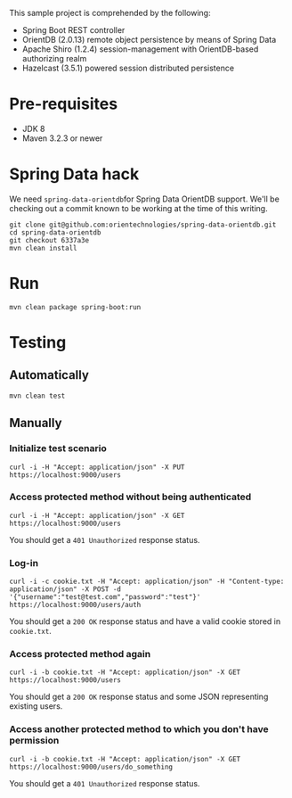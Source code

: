 This sample project is comprehended by the following:
* Spring Boot REST controller
* OrientDB (2.0.13) remote object persistence by means of Spring Data
* Apache Shiro (1.2.4) session-management with OrientDB-based authorizing realm
* Hazelcast (3.5.1) powered session distributed persistence

# Pre-requisites

* JDK 8
* Maven 3.2.3 or newer

# Spring Data hack

We need ```spring-data-orientdb```for Spring Data OrientDB support.
We'll be checking out a commit known to be working at the time of this writing.

```
git clone git@github.com:orientechnologies/spring-data-orientdb.git
cd spring-data-orientdb
git checkout 6337a3e
mvn clean install
```

# Run

```
mvn clean package spring-boot:run
```

# Testing

## Automatically

```mvn clean test```

## Manually

### Initialize test scenario

```
curl -i -H "Accept: application/json" -X PUT https://localhost:9000/users
```

### Access protected method without being authenticated

```
curl -i -H "Accept: application/json" -X GET https://localhost:9000/users
```

You should get a ```401 Unauthorized``` response status.

### Log-in

```
curl -i -c cookie.txt -H "Accept: application/json" -H "Content-type: application/json" -X POST -d '{"username":"test@test.com","password":"test"}' https://localhost:9000/users/auth
```

You should get a ```200 OK``` response status and have a valid cookie stored in ```cookie.txt```.

### Access protected method again

```
curl -i -b cookie.txt -H "Accept: application/json" -X GET https://localhost:9000/users
```

You should get a ```200 OK``` response status and some JSON representing existing users.

### Access another protected method to which you don't have permission

```
curl -i -b cookie.txt -H "Accept: application/json" -X GET https://localhost:9000/users/do_something
```

You should get a ```401 Unauthorized``` response status.
